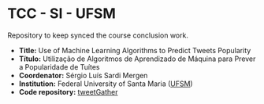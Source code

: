 # TCC - SI - UFSM
Repository to keep synced the course conclusion work.

* **Title:** Use of Machine Learning Algorithms to Predict Tweets Popularity
* **Título:** Utilização de Algoritmos de Aprendizado de Máquina para Prever a Popularidade de Tuítes
* **Coordenator:** Sérgio Luís Sardi Mergen
* **Institution:** Federal University of Santa Maria ([UFSM](http://ufsm.br))
* **Code repository:** [tweetGather](https://github.com/lucaslioli/tweetGather)
